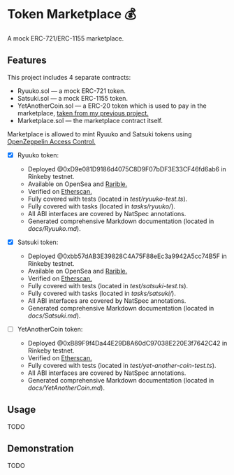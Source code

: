 # Token Marketplace 💰

A mock ERC-721/ERC-1155 marketplace.

## Features

This project includes 4 separate contracts:

  - Ryuuko.sol — a mock ERC-721 token.
  - Satsuki.sol — a mock ERC-1155 token.
  - YetAnotherCoin.sol — a ERC-20 token which is used to pay in the marketplace, [taken from my previous project.](https://github.com/SfyMantissa/YetAnotherCoin)
  - Marketplace.sol — the marketplace contract itself.

Marketplace is allowed to mint Ryuuko and Satsuki tokens using [OpenZeppelin Access Control.](https://docs.openzeppelin.com/contracts/4.x/access-control)

- [x] Ryuuko token:
  - Deployed @0xD9e081D9186d4075C8D9F07bDF3E33CF46fd6ab6 in Rinkeby testnet.
  - Available on OpenSea and [Rarible.](https://rinkeby.rarible.com/collection/0xd9e081d9186d4075c8d9f07bdf3e33cf46fd6ab6/items) 
  - Verified on [Etherscan.](https://rinkeby.etherscan.io/address/0xD9e081D9186d4075C8D9F07bDF3E33CF46fd6ab6#code)
  - Fully covered with tests (located in _test/ryuuko-test.ts_).
  - Fully covered with tasks (located in _tasks/ryuuko/_).
  - All ABI interfaces are covered by NatSpec annotations.
  - Generated comprehensive Markdown documentation (located in _docs/Ryuuko.md_).

- [x] Satsuki token: 
  - Deployed @0xbb57dAB3E39828C4A75F88eEc3a9942A5cc74B5F in Rinkeby testnet.
  - Available on OpenSea and [Rarible.](https://rinkeby.rarible.com/collection/0xbb57dab3e39828c4a75f88eec3a9942a5cc74b5f/items)
  - Verified on [Etherscan.](https://rinkeby.etherscan.io/address/0xbb57dAB3E39828C4A75F88eEc3a9942A5cc74B5F#code)
  - Fully covered with tests (located in _test/satsuki-test.ts_).
  - Fully covered with tasks (located in _tasks/satsuki/_).
  - All ABI interfaces are covered by NatSpec annotations.
  - Generated comprehensive Markdown documentation (located in _docs/Satsuki.md_).

- [ ] YetAnotherCoin token:
  - Deployed @0xB89F9f4Da44E29D8A60dC97038E220E3f7642C42 in Rinkeby testnet.
  - Verified on [Etherscan.](https://rinkeby.etherscan.io/address/0xB89F9f4Da44E29D8A60dC97038E220E3f7642C42#code)
  - Fully covered with tests (located in _test/yet-another-coin-test.ts_).
  - All ABI interfaces are covered by NatSpec annotations.
  - Generated comprehensive Markdown documentation (located in _docs/YetAnotherCoin.md_).

## Usage

TODO

## Demonstration

TODO
